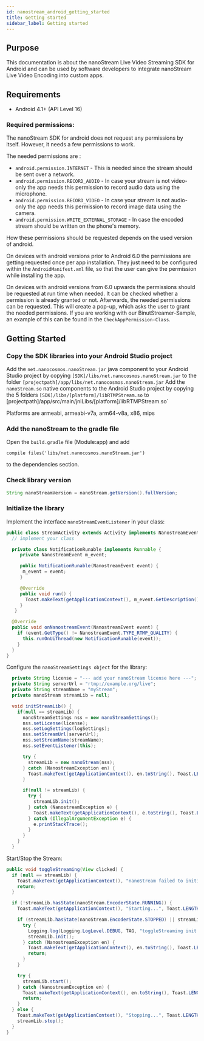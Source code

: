 ```yaml
---
id: nanostream_android_getting_started
title: Getting started
sidebar_label: Getting started
---
```

## Purpose

This documentation is about the nanoStream Live Video Streaming SDK for Android and can be used by software developers to integrate nanoStream Live Video Encoding into custom apps.

## Requirements

-	Android 4.1+ (API Level 16)

### Required permissions:

The nanoStream SDK for android does not request any permissions by itself.
However, it needs a few permissions to work.

The needed permissions are :
* `android.permission.INTERNET` - This is needed since the stream should be sent over a network.
* `android.permission.RECORD_AUDIO` - In case your stream is not video-only the app needs this permission to record audio data using the microphone.
* `android.permission.RECORD_VIDEO` - In case your stream is not audio-only the app needs this permission to record image data using the camera.
* `android.permission.WRITE_EXTERNAL_STORAGE` - In case the encoded stream should be written on the phone's memory.

How these permissions should be requested depends on the used version of android.

On devices with android versions prior to Android 6.0 the permissions are getting requested once per app installation. They just need to be configured within the `AndroidManifest.xml` file, so that the user can give the permission while installing the app.

On devices with android versions from 6.0 upwards the permissions should be requested at run time when needed. It can be checked whether a permission is already granted or not. Afterwards, the needed permissions can be requested. This will create a pop-up, which asks the user to grant the needed permissions. If you are working with our BinutStreamer-Sample, an example of this can be found in the `CheckAppPermission-Class`.

## Getting Started

### Copy the SDK libraries into your Android Studio project

Add the `net.nanocosmos.nanoStream.jar` java component to your Android Studio project by copying `[SDK]/libs/net.nanocosmos.nanoStream.jar` to the folder `[projectpath]/app/libs/net.nanocosmos.nanoStream.jar` Add the `nanoStream.so` native components to the Android Studio project by copying the 5 folders `[SDK]/libs/[platform]/libRTMPStream.so` to [projectpath]/app/src/main/jniLibs/[platform]/libRTMPStream.so\`

Platforms are armeabi, armeabi-v7a, arm64-v8a, x86, mips

### Add the nanoStream to the gradle file

Open the `build.gradle` file (Module:app) and add

```
compile files('libs/net.nanocosmos.nanoStream.jar')
```

to the dependencies section.



### Check library version

```java
String nanoStreamVersion = nanoStream.getVersion().fullVersion;
```



### Initialize the library

Implement the interface `nanoStreamEventListener` in your class:

```java
public class StreamActivity extends Activity implements NanostreamEventListener {
  // implement your class

  private class NotificationRunable implements Runnable {
     private NanostreamEvent m_event;

     public NotificationRunable(NanostreamEvent event) {
      m_event = event;
     }

     @Override
     public void run() {
       Toast.makeText(getApplicationContext(), m_event.GetDescription(), Toast.LENGTH_SHORT).show();
     }
   }

  @Override
  public void onNanostreamEvent(NanostreamEvent event) {
    if (event.GetType() != NanostreamEvent.TYPE_RTMP_QUALITY) {
      this.runOnUiThread(new NotificationRunable(event));
    }
  }
}
```

Configure the `nanoStreamSettings object` for the library:

```java
  private String license = "--- add your nanoStream license here ---";
  private String serverUrl = "rtmp://example.org/live";
  private String streamName = "myStream";
  private nanoStream streamLib = null;

  void initStreamLib() {
    if(null == streamLib) {
      nanoStreamSettings nss = new nanoStreamSettings();
      nss.setLicense(license);
      nss.setLogSettings(logSettings);
      nss.setStreamUrl(serverUrl);
      nss.setStreamName(streamName);
      nss.setEventListener(this);

      try {
        streamLib = new nanoStream(nss);
      } catch (NanostreamException en) {
        Toast.makeText(getApplicationContext(), en.toString(), Toast.LENGTH_LONG).show();
      }

      if(null != streamLib) {
        try {
          streamLib.init();
        } catch (NanostreamException e) {
          Toast.makeText(getApplicationContext(), e.toString(), Toast.LENGTH_LONG).show();
        } catch (IllegalArgumentException e) {
          e.printStackTrace();
        }
      }
    }
  }
```

Start/Stop the Stream:

```java
public void toggleStreaming(View clicked) {
  if (null == streamLib) {
    Toast.makeText(getApplicationContext(), "nanoStream failed to initialize", Toast.LENGTH_LONG).show();
    return;
  }

  if (!streamLib.hasState(nanoStream.EncoderState.RUNNING)) {
    Toast.makeText(getApplicationContext(), "Starting...", Toast.LENGTH_SHORT).show();

    if (streamLib.hasState(nanoStream.EncoderState.STOPPED) || streamLib.hasState(nanoStream.EncoderState.CREATED)) {
      try {
        Logging.log(Logging.LogLevel.DEBUG, TAG, "toggleStreaming init nanoStream");
        streamLib.init();
      } catch (NanostreamException en) {
        Toast.makeText(getApplicationContext(), en.toString(), Toast.LENGTH_LONG).show();
        return;
      }
    }

    try {
      streamLib.start();
    } catch (NanostreamException en) {
      Toast.makeText(getApplicationContext(), en.toString(), Toast.LENGTH_LONG).show();
      return;
    }
  } else {
    Toast.makeText(getApplicationContext(), "Stopping...", Toast.LENGTH_SHORT).show();
    streamLib.stop();
  }
}
```